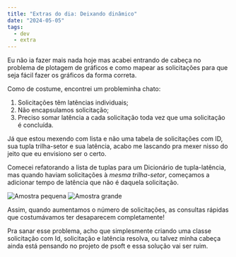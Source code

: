 ```yaml
---
title: "Extras do dia: Deixando dinâmico"
date: "2024-05-05"
tags:
  - dev
  - extra
---
```


Eu não ia fazer mais nada hoje mas acabei entrando de cabeça no problema de plotagem de gráficos e como mapear
as solicitações para que seja fácil fazer os gráficos da forma correta.

Como de costume, encontrei um probleminha chato:
1. Solicitações têm latências individuais;
2. Não encapsulamos solicitação;
3. Preciso somar latência a cada solicitação toda vez que uma solicitação é concluída.

Já que estou mexendo com lista e não uma tabela de solicitações com ID, sua tupla trilha-setor e sua latência,
acabo me lascando pra mexer nisso do jeito que eu envisiono ser o certo.

Comecei refatorando a lista de tuplas para um Dicionário de tupla-latência, mas quando haviam solicitações à *mesma trilha-setor*,
começamos a adicionar tempo de latência que não é daquela solicitação.

![Amostra pequena](/documentacao-so/amostra_pequena.png)
![Amostra grande](/documentacao-so/amostra_grande.png)

Assim, quando aumentamos o número de solicitações, as consultas rápidas que costumávamos ter desaparecem completamente!

Pra sanar esse problema, acho que simplesmente criando uma classe solicitação com Id, solicitação e latência resolva,
ou talvez minha cabeça ainda está pensando no projeto de psoft e essa solução vai ser ruim.
